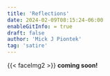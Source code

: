 ```yaml
---
title: 'Reflections'
date: 2024-02-09T08:15:24-06:00
enableGitInfo: = true
draft: false
author: 'Mick J Piontek'
tag: 'satire'
---
```

{{< faceImg2 >}}
**coming soon!**